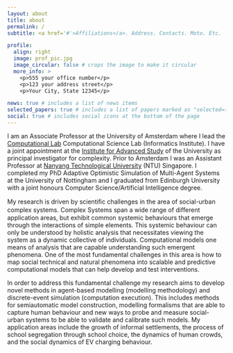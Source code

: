 ```yaml
---
layout: about
title: about
permalink: /
subtitle: <a href='#'>Affiliations</a>. Address. Contacts. Moto. Etc.

profile:
  align: right
  image: prof_pic.jpg
  image_circular: false # crops the image to make it circular
  more_info: >
    <p>555 your office number</p>
    <p>123 your address street</p>
    <p>Your City, State 12345</p>

news: true # includes a list of news items
selected_papers: true # includes a list of papers marked as "selected={true}"
social: true # includes social icons at the bottom of the page
---
```


I am an Associate Professor at the University of Amsterdam where I lead the [Computational Lab](https://uva.computationalscience.nl/)
Computational Science Lab (Informatics Institute). I have a joint appointment at the [Institute for Advanced Study](https://ias.uva.nl) of the University as principal investigator for complexity.  Prior to Amsterdam I was an Assistant Professor at [Nanyang Technological University](https://www.ntu.edu.sg/) (NTU) Singapore. I completed my PhD Adaptive Optimistic Simulation of Multi-Agent Systems at the University of Nottingham and I graduated from Edinburgh University with a joint honours Computer Science/Artificial Intelligence degree.

My research is driven by scientiﬁc challenges in the area of social-urban complex systems. Complex Systems span a wide range of diﬀerent application areas, but exhibit common systemic behaviours that emerge through the interactions of simple elements. This systemic behaviour can only be understood by holistic analysis that necessitates viewing the system as a dynamic collective of individuals. Computational models one means of analysis that are capable understanding such emergent phenomena. One of the most fundamental challenges in this area is how to map social technical and natural phenomena into scalable and predictive computational models that can help develop and test interventions.

In order to address this fundamental challenge my research aims to develop novel methods in agent-based modelling (modelling methodology) and discrete-event simulation (computation execution). This includes methods for semiautomatic model construction, modelling formalisms that are able to capture human behaviour and new ways to probe and measure social-urban systems to be able to validate and calibrate such models. My application areas include the growth of informal settlements, the process of school segregation through school choice, the dynamics of human crowds, and the social dynamics of EV charging behaviour.
